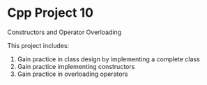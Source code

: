 # Cpp Project 10
Constructors and Operator Overloading

This project includes:

1. Gain practice in class design by implementing a complete class
2. Gain practice implementing constructors
3. Gain practice in overloading operators
